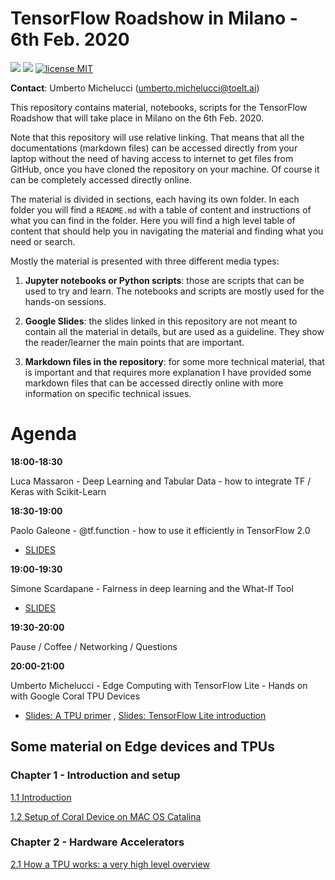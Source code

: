 # TensorFlow Roadshow in Milano - 6th Feb. 2020

![](https://img.shields.io/badge/dependencies-TensorFlow20-blue)
![](https://img.shields.io/badge/dependencies-Jupyter-red)
[![license MIT](https://img.shields.io/badge/license-MIT-green.svg)](https://opensource.org/licenses/MIT)
<!--![](https://img.shields.io/github/forks/toelt-lcc/Bootcamp-Deep-Learning-on-Edge-Devices?label=Fork)
![](https://img.shields.io/github/last-commit/toelt-Michelucci/Bootcamp-Deep-Learning-on-Edge-Devices.svg)
![](https://img.shields.io/github/stars/michelucci/oreilly-london-ai.svg)
![](https://img.shields.io/github/issues/michelucci/oreilly-london-ai.svg)-->

**Contact**: Umberto Michelucci (umberto.michelucci@toelt.ai) 

This repository contains material, notebooks, scripts for the TensorFlow Roadshow that will take place in Milano on the 6th Feb. 2020.

Note that this repository will use relative linking. That means that
all the documentations (markdown files) can be accessed directly
from your laptop without the need of having access to internet
to get files from GitHub, once you have cloned the repository
on your machine. Of course it can be completely accessed directly
online.

The material is divided in sections, each having its own folder.
In each folder you will find a `README.md` with a table of content and instructions of what you can find in the folder. Here you will find a high level table of content that should help you in navigating the material and finding what you need or search.

Mostly the material is presented with three different media types:

1. **Jupyter notebooks or Python scripts**:  those are scripts that can
be used to try and learn. The notebooks and scripts are mostly used for
the hands-on sessions.

2. **Google Slides**: the slides linked in this repository are not meant
to contain all the material in details, but are used as a guideline.
They show the reader/learner the main points that are important.

3. **Markdown files in the repository**: for some more technical material,
that is important and that requires more explanation I have provided
some markdown files that can be accessed directly online with more information
on specific technical issues.

# Agenda


**18:00-18:30**

Luca Massaron - Deep Learning and Tabular Data - how to integrate TF / Keras with Scikit-Learn

**18:30-19:00**

Paolo Galeone - @tf.function - how to use it efficiently in TensorFlow 2.0 
- [SLIDES](https://pgaleone.eu/tf-function-talk/#slide=1)

**19:00-19:30**

Simone Scardapane - Fairness in deep learning and the What-If Tool
- [SLIDES](https://docs.google.com/presentation/d/1ayXNGFoyllZPElj1JrKjCl1AqQj-pzbmvn5SLVFjB3Q/edit?usp=sharing)

**19:30-20:00**

Pause / Coffee / Networking / Questions

**20:00-21:00**

Umberto Michelucci - Edge Computing with TensorFlow Lite - Hands on with Google Coral TPU Devices
-  [Slides: A TPU primer](https://docs.google.com/presentation/d/1itxw8EGG-K0LI-jrczWfZnWcsWM2a4zBkqGukVQ5QNw/edit?usp=sharing)
, [Slides: TensorFlow Lite introduction](https://docs.google.com/presentation/d/1tyHy5kmu-f2vq4gcT-ny9eQVxk4BqL6scFRtfeFbtDw/edit?usp=sharing)


## Some material on Edge devices and TPUs

### Chapter 1 - Introduction and setup

[1.1 Introduction](1-Introduction/1-1-Introduction.md)

[1.2 Setup of Coral Device on MAC OS Catalina](1-Introduction/1-2-Setup-of-Coral-Catalina.md)



### Chapter 2 - Hardware Accelerators


[2.1 How a TPU works: a very high level overview](2-Hardware_Accelerators/2-1-TPU.md)
